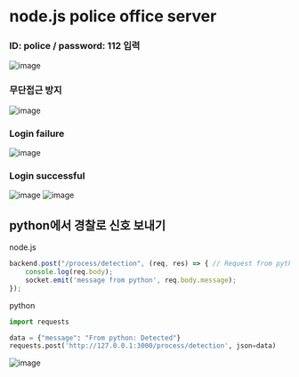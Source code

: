 # node.js police office server

### ID: police / password: 112 입력<br>
![image](https://user-images.githubusercontent.com/67142421/162588624-778981c8-9409-4353-a065-5b67aaf44668.png)

### 무단접근 방지
![image](https://user-images.githubusercontent.com/67142421/162632552-dd4392b5-7a5d-44c5-ab5f-11cef86d1977.png)

### Login failure<br>
![image](https://user-images.githubusercontent.com/67142421/162588639-ae8b17ed-29af-461c-b71a-f717d5bfe712.png)

### Login successful<br>
![image](https://user-images.githubusercontent.com/67142421/162588709-9ba21214-f09e-4c55-ae35-ead172aaaa55.png)
![image](https://user-images.githubusercontent.com/67142421/162632571-cba7e7bb-9ede-4bc7-a0cb-e368b9640632.png)

## python에서 경찰로 신호 보내기
node.js
~~~javascript
backend.post("/process/detection", (req, res) => { // Request from python
    console.log(req.body);
    socket.emit('message from python', req.body.message);
});
~~~
python
~~~Python
import requests

data = {"message": "From python: Detected"}
requests.post('http://127.0.0.1:3000/process/detection', json=data)
~~~
![image](https://user-images.githubusercontent.com/67142421/162632613-34163610-53b2-446a-b94b-1f65bc0b89b4.png)
